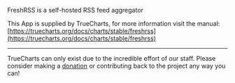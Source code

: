FreshRSS is a self-hosted RSS feed aggregator

This App is supplied by TrueCharts, for more information visit the manual: [https://truecharts.org/docs/charts/stable/freshrss](https://truecharts.org/docs/charts/stable/freshrss)

---

TrueCharts can only exist due to the incredible effort of our staff.
Please consider making a [donation](https://truecharts.org/docs/about/sponsor) or contributing back to the project any way you can!
